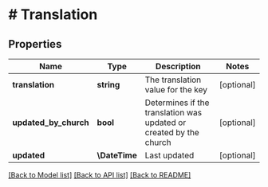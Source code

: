 # # Translation

## Properties

Name | Type | Description | Notes
------------ | ------------- | ------------- | -------------
**translation** | **string** | The translation value for the key | [optional]
**updated_by_church** | **bool** | Determines if the translation was updated or created by the church | [optional]
**updated** | **\DateTime** | Last updated | [optional]

[[Back to Model list]](../../README.md#models) [[Back to API list]](../../README.md#endpoints) [[Back to README]](../../README.md)
